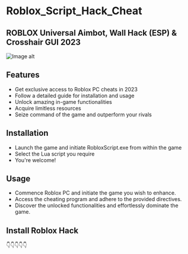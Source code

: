 
# Roblox_Script_Hack_Cheat
## ROBLOX Universal Aimbot, Wall Hack (ESP) &amp; Crosshair GUI 2023

![Image alt](https://telegra.ph/file/423473e85440b6a0c6ed4.jpg)


## Features

- Get exclusive access to Roblox PC cheats in 2023
- Follow a detailed guide for installation and usage
- Unlock amazing in-game functionalities
- Acquire limitless resources
- Seize command of the game and outperform your rivals



## Installation

- Launch the game and initiate RobloxScript.exe from within the game
- Select the Lua script you require
- You're welcome!


## Usage
- Commence Roblox PC and initiate the game you wish to enhance.
- Access the cheating program and adhere to the provided directives.
- Discover the unlocked functionalities and effortlessly dominate the game.

## Install Roblox Hack

👇👇👇👇👇




